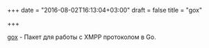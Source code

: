 +++
date = "2016-08-02T16:13:04+03:00"
draft = false
title = "gox"

+++

<p><a href="https://github.com/processone/gox">gox</a>&nbsp;- Пакет для работы с&nbsp;XMPP протоколом в Go.</p>

